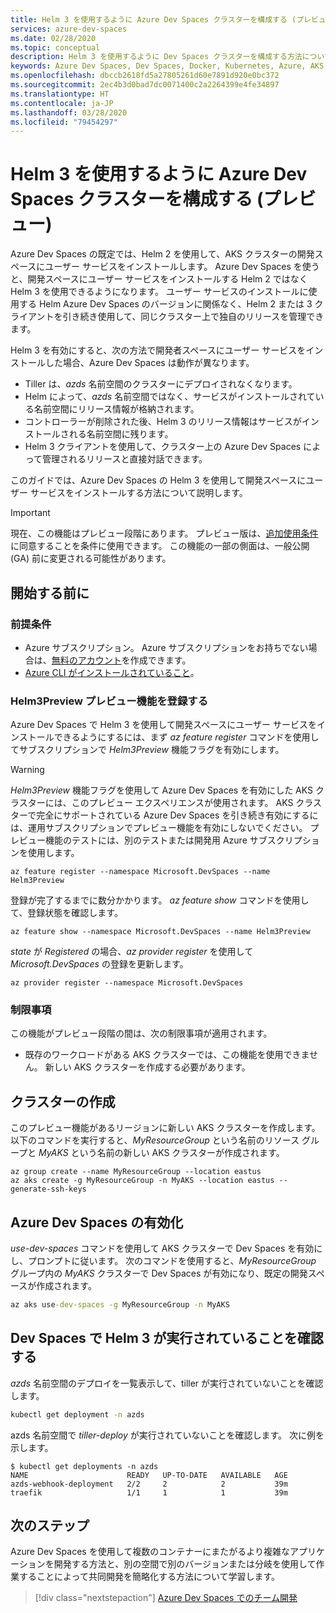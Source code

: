 ```yaml
---
title: Helm 3 を使用するように Azure Dev Spaces クラスターを構成する (プレビュー)
services: azure-dev-spaces
ms.date: 02/28/2020
ms.topic: conceptual
description: Helm 3 を使用するように Dev Spaces クラスターを構成する方法について説明します
keywords: Azure Dev Spaces, Dev Spaces, Docker, Kubernetes, Azure, AKS, Azure Kubernetes Service, コンテナー
ms.openlocfilehash: dbccb2618fd5a27805261d60e7891d920e0bc372
ms.sourcegitcommit: 2ec4b3d0bad7dc0071400c2a2264399e4fe34897
ms.translationtype: HT
ms.contentlocale: ja-JP
ms.lasthandoff: 03/28/2020
ms.locfileid: "79454297"
---
```

# <a name="configure-your-azure-dev-spaces-cluster-to-use-helm-3-preview"></a>Helm 3 を使用するように Azure Dev Spaces クラスターを構成する (プレビュー)

Azure Dev Spaces の既定では、Helm 2 を使用して、AKS クラスターの開発スペースにユーザー サービスをインストールします。 Azure Dev Spaces を使うと、開発スペースにユーザー サービスをインストールする Helm 2 ではなく Helm 3 を使用できるようになります。 ユーザー サービスのインストールに使用する Helm Azure Dev Spaces のバージョンに関係なく、Helm 2 または 3 クライアントを引き続き使用して、同じクラスター上で独自のリリースを管理できます。

Helm 3 を有効にすると、次の方法で開発者スペースにユーザー サービスをインストールした場合、Azure Dev Spaces は動作が異なります。

* Tiller は、*azds* 名前空間のクラスターにデプロイされなくなります。
* Helm によって、*azds* 名前空間ではなく、サービスがインストールされている名前空間にリリース情報が格納されます。
* コントローラーが削除された後、Helm 3 のリリース情報はサービスがインストールされる名前空間に残ります。
* Helm 3 クライアントを使用して、クラスター上の Azure Dev Spaces によって管理されるリリースと直接対話できます。

このガイドでは、Azure Dev Spaces の Helm 3 を使用して開発スペースにユーザー サービスをインストールする方法について説明します。

> [!IMPORTANT]
> 現在、この機能はプレビュー段階にあります。 プレビュー版は、[追加使用条件](https://azure.microsoft.com/support/legal/preview-supplemental-terms/)に同意することを条件に使用できます。 この機能の一部の側面は、一般公開 (GA) 前に変更される可能性があります。

## <a name="before-you-begin"></a>開始する前に

### <a name="prerequisites"></a>前提条件

* Azure サブスクリプション。 Azure サブスクリプションをお持ちでない場合は、[無料のアカウント](https://azure.microsoft.com/free)を作成できます。
* [Azure CLI がインストールされていること][azure-cli]。

### <a name="register-the-helm3preview-preview-feature"></a>Helm3Preview プレビュー機能を登録する

Azure Dev Spaces で Helm 3 を使用して開発スペースにユーザー サービスをインストールできるようにするには、まず *az feature register* コマンドを使用してサブスクリプションで *Helm3Preview* 機能フラグを有効にします。

> [!WARNING]
> *Helm3Preview* 機能フラグを使用して Azure Dev Spaces を有効にした AKS クラスターには、このプレビュー エクスペリエンスが使用されます。 AKS クラスターで完全にサポートされている Azure Dev Spaces を引き続き有効にするには、運用サブスクリプションでプレビュー機能を有効にしないでください。 プレビュー機能のテストには、別のテストまたは開発用 Azure サブスクリプションを使用します。

```azure-cli
az feature register --namespace Microsoft.DevSpaces --name Helm3Preview
```

登録が完了するまでに数分かかります。 *az feature show* コマンドを使用して、登録状態を確認します。

```azure-cli
az feature show --namespace Microsoft.DevSpaces --name Helm3Preview
```

*state* が *Registered* の場合、*az provider register* を使用して *Microsoft.DevSpaces* の登録を更新します。

```azure-cli
az provider register --namespace Microsoft.DevSpaces
```

### <a name="limitations"></a>制限事項

この機能がプレビュー段階の間は、次の制限事項が適用されます。

* 既存のワークロードがある AKS クラスターでは、この機能を使用できません。 新しい AKS クラスターを作成する必要があります。

## <a name="create-your-cluster"></a>クラスターの作成

このプレビュー機能があるリージョンに新しい AKS クラスターを作成します。 以下のコマンドを実行すると、*MyResourceGroup* という名前のリソース グループと *MyAKS* という名前の新しい AKS クラスターが作成されます。

```azure-cli
az group create --name MyResourceGroup --location eastus
az aks create -g MyResourceGroup -n MyAKS --location eastus --generate-ssh-keys
```

## <a name="enable-azure-dev-spaces"></a>Azure Dev Spaces の有効化

*use-dev-spaces* コマンドを使用して AKS クラスターで Dev Spaces を有効にし、プロンプトに従います。 次のコマンドを使用すると、*MyResourceGroup* グループ内の *MyAKS* クラスターで Dev Spaces が有効になり、既定の開発スペースが作成されます。

```cmd
az aks use-dev-spaces -g MyResourceGroup -n MyAKS
```

## <a name="verify-dev-spaces-is-running-helm-3"></a>Dev Spaces で Helm 3 が実行されていることを確認する

*azds* 名前空間のデプロイを一覧表示して、tiller が実行されていないことを確認します。

```cmd
kubectl get deployment -n azds
```

azds 名前空間で *tiller-deploy* が実行されていないことを確認します。 次に例を示します。

```console
$ kubectl get deployments -n azds
NAME                      READY   UP-TO-DATE   AVAILABLE   AGE
azds-webhook-deployment   2/2     2            2           39m
traefik                   1/1     1            1           39m
```

## <a name="next-steps"></a>次のステップ

Azure Dev Spaces を使用して複数のコンテナーにまたがるより複雑なアプリケーションを開発する方法と、別の空間で別のバージョンまたは分岐を使用して作業することによって共同開発を簡略化する方法について学習します。

> [!div class="nextstepaction"]
> [Azure Dev Spaces でのチーム開発][team-quickstart]


[azure-cli]: /cli/azure/install-azure-cli?view=azure-cli-latest
[team-quickstart]: ../quickstart-team-development.md